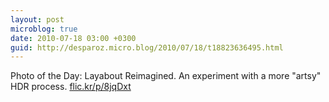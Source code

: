 ```yaml
---
layout: post
microblog: true
date: 2010-07-18 03:00 +0300
guid: http://desparoz.micro.blog/2010/07/18/t18823636495.html
---
```

Photo of the Day: Layabout Reimagined. An experiment with a more "artsy" HDR process. [flic.kr/p/8jqDxt](http://flic.kr/p/8jqDxt)
